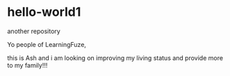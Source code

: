# hello-world1
another repository

Yo people of LearningFuze,

this is Ash and i am looking on improving my living status and provide more to my family!!!
